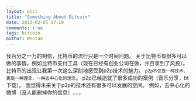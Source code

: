 ```yaml
---
layout: post
title: "Something About Bitcoin"
date: 2013-02-05 17:10
comments: true
tags: bitcoin
author: Wentao
---
```


我百分之一万的相信，比特币的流行只是一个时间问题。
关于比特币有很多可以做的事情，例如比特币支付工具（现在已经有创业公司在做，并且拿到了风投）。
比特币的出现让我第一次这么深刻地感受到p2p技术的魅力。
`p2p不仅是一种技术，更是一种理念，一种去中心化的理念`。
p2p已经造就了很多成功的案例（音乐分享，bt下载）。
我觉得未来关于p2p的技术还有很多可以发展的空间。
例如，去中心化的微博（没人能删掉你的信息）......

